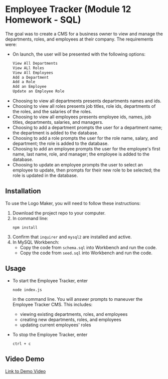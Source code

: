 # Employee Tracker (Module 12 Homework - SQL)

The goal was to create a CMS for a business owner to view and manage the departments, roles, and employees at their company. The requirements were:
- On launch, the user will be presented with the following options:
    ```md
    View All Departments
    View ALl Roles
    View All Employees
    Add a Department
    Add a Role
    Add an Employee
    Update an Employee Role
    ```
- Choosing to view all departments presents departments names and ids.
- Choosing to view all roles presents job titles, role ids, departments of the roles, and the salaries of the roles.
- Choosing to view all employees presents employee ids, names, job titles, departments, salaries, and managers.
- Choosing to add a department prompts the user for a department name; the department is added to the database.
- Choosing to add a role prompts the user for the role name, salary, and department; the role is added to the database.
- Choosing to add an employee prompts the user for the employee's first name, last name, role, and manager; the employee is added to the database.
- Choosing to update an employee prompts the user to select an employee to update, then prompts for their new role to be selected; the role is updated in the database.

## Installation

To use the Logo Maker, you will need to follow these instructions:
1. Download the project repo to your computer.
2. In command line:
    ```
    npm install
    ```
3. Confirm that ```inquirer``` and ```mysql2``` are installed and active.
4. In MySQL Workbench:
    - Copy the code from ```schema.sql``` into Workbench and run the code.
    - Copy the code from ```seed.sql``` into Workbench and run the code.

## Usage

- To start the Employee Tracker, enter

  ```
  node index.js
  ``` 

  in the command line. You will answer prompts to maneuver the Employee Tracker CMS. This includes:
    - viewing existing departments, roles, and employees
    - creating new departments, roles, and employees
    - updating current employees' roles

- To stop the Employee Tracker, enter

    ```
    ctrl + c
    ```

## Video Demo

[Link to Demo Video](https://watch.screencastify.com/v/kxhnIpZg1SZFTZUmTNBh)